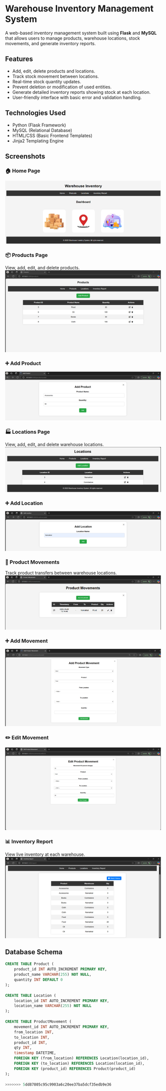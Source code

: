 # Warehouse Inventory Management System

A web-based inventory management system built using **Flask** and **MySQL** that allows users to manage products, warehouse locations, stock movements, and generate inventory reports.

## Features

- Add, edit, delete products and locations.
- Track stock movement between locations.
- Real-time stock quantity updates.
- Prevent deletion or modification of used entities.
- Generate detailed inventory reports showing stock at each location.
- User-friendly interface with basic error and validation handling.

## Technologies Used

- Python (Flask Framework)
- MySQL (Relational Database)
- HTML/CSS (Basic Frontend Templates)
- Jinja2 Templating Engine

## Screenshots

### 🏠 Home Page
![Home](images/home.png)

### 📦 Products Page
View, add, edit, and delete products.
![Products](images/product.png)

### ➕ Add Product
![Add Product](images/add.png)

### 🏭 Locations Page
View, add, edit, and delete warehouse locations.
![Locations](images/locations.png)

### ➕ Add Location
![Add Location](images/addL.png)

### 🔁 Product Movements
Track product transfers between warehouse locations.
![Movements](images/History.png)

### ➕ Add Movement
![Add Movement](images/addM.png)

### ✏️ Edit Movement
![Edit Movement](images/editM.png)

### 📊 Inventory Report
View live inventory at each warehouse.
![Report](images/inventoryreport.png)

## Database Schema

```sql
CREATE TABLE Product (
    product_id INT AUTO_INCREMENT PRIMARY KEY,
    product_name VARCHAR(255) NOT NULL,
    quantity INT DEFAULT 0
);

CREATE TABLE Location (
    location_id INT AUTO_INCREMENT PRIMARY KEY,
    location_name VARCHAR(255) NOT NULL
);

CREATE TABLE ProductMovement (
    movement_id INT AUTO_INCREMENT PRIMARY KEY,
    from_location INT,
    to_location INT,
    product_id INT,
    qty INT,
    timestamp DATETIME,
    FOREIGN KEY (from_location) REFERENCES Location(location_id),
    FOREIGN KEY (to_location) REFERENCES Location(location_id),
    FOREIGN KEY (product_id) REFERENCES Product(product_id)
);

>>>>>>> 5dd87805c95c9903a6c20ee37ba5dcf35edb9e36
